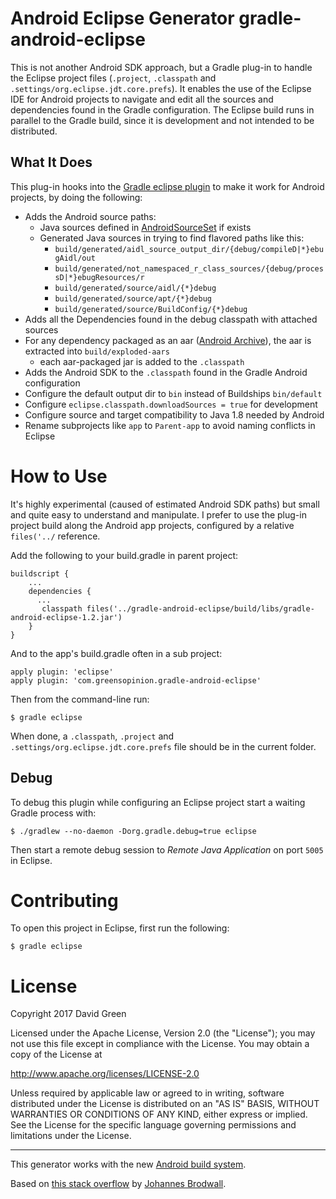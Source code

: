 Android Eclipse Generator gradle-android-eclipse
================================================

This is not another Android SDK approach, but a Gradle plug-in to handle the Eclipse project files (`.project`, `.classpath` and `.settings/org.eclipse.jdt.core.prefs`). It enables the use of the Eclipse IDE for Android projects to navigate and edit all the sources and dependencies found in the Gradle configuration. The Eclipse build runs in parallel to the Gradle build, since it is development and not intended to be distributed.

What It Does
------------

This plug-in hooks into the [Gradle eclipse plugin](https://docs.gradle.org/current/userguide/eclipse_plugin.html) to make it work for Android projects, by doing the following:

 * Adds the Android source paths:
    * Java sources defined in [AndroidSourceSet](https://google.github.io/android-gradle-dsl/current/com.android.build.gradle.api.AndroidSourceSet.html#com.android.build.gradle.api.AndroidSourceSet:java) if exists
    * Generated Java sources in trying to find flavored paths like this:
       * `build/generated/aidl_source_output_dir/{debug/compileD|*}ebugAidl/out`
       * `build/generated/not_namespaced_r_class_sources/{debug/processD|*}ebugResources/r`
       * `build/generated/source/aidl/{*}debug`
       * `build/generated/source/apt/{*}debug`
       * `build/generated/source/BuildConfig/{*}debug`
 * Adds all the Dependencies found in the debug classpath with attached sources
 * For any dependency packaged as an aar ([Android Archive](https://developer.android.com/studio/projects/android-library.html)), the aar is extracted into `build/exploded-aars`
    * each aar-packaged jar is added to the `.classpath`
 * Adds the Android SDK to the `.classpath` found in the Gradle Android configuration
 * Configure the default output dir to `bin` instead of Buildships `bin/default`
 * Configure `eclipse.classpath.downloadSources = true` for development
 * Configure source and target compatibility to Java 1.8 needed by Android
 * Rename subprojects like `app` to `Parent-app` to avoid naming conflicts in Eclipse

How to Use
==========

It's highly experimental (caused of estimated Android SDK paths) but small and quite easy to understand and manipulate. I prefer to use the plug-in project build along the Android app projects, configured by a relative `files('../` reference.

Add the following to your build.gradle in parent project:

	buildscript {
        ...
	    dependencies {
          ...
           classpath files('../gradle-android-eclipse/build/libs/gradle-android-eclipse-1.2.jar')
	    }
	}

And to the app's build.gradle often in a sub project:

    apply plugin: 'eclipse'
    apply plugin: 'com.greensopinion.gradle-android-eclipse'

<!-- TODO:
See [src/test/SampleApplication/app/build.gradle](https://github.com/greensopinion/gradle-android-eclipse/blob/master/src/test/SampleApplication/app/build.gradle) for a complete working example. -->

Then from the command-line run:

    $ gradle eclipse

When done, a `.classpath`, `.project` and `.settings/org.eclipse.jdt.core.prefs` file should be in the current folder.

Debug
-----

To debug this plugin while configuring an Eclipse project start a waiting Gradle process with:

    $ ./gradlew --no-daemon -Dorg.gradle.debug=true eclipse

Then start a remote debug session to *Remote Java Application* on port `5005` in Eclipse.


Contributing
============

To open this project in Eclipse, first run the following:

    $ gradle eclipse

License
=======

Copyright 2017 David Green

Licensed under the Apache License, Version 2.0 (the "License"); you may not use this file except in compliance with the License. You may obtain a copy of the License at

http://www.apache.org/licenses/LICENSE-2.0

Unless required by applicable law or agreed to in writing, software distributed under the License is distributed on an "AS IS" BASIS, WITHOUT WARRANTIES OR CONDITIONS OF ANY KIND, either express or implied. See the License for the specific language governing permissions and limitations under the License.

----

This generator works with the new [Android build system](http://tools.android.com/tech-docs/new-build-system).

Based on [this stack overflow](http://stackoverflow.com/questions/17470831/how-to-use-gradle-to-generate-eclipse-and-intellij-project-files-for-android-pro) by [Johannes Brodwall](http://stackoverflow.com/users/27658/johannes-brodwall).

